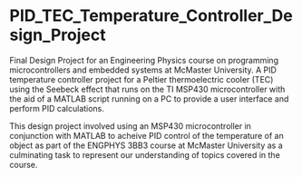 # PID_TEC_Temperature_Controller_Design_Project
Final Design Project for an Engineering Physics course on programming microcontrollers and embedded systems at McMaster University. A PID temperature controller project for a Peltier thermoelectric cooler (TEC) using the Seebeck effect that runs on the TI MSP430 microcontroller with the aid of a MATLAB script running on a PC to provide a user interface and perform PID calculations. 

This design project involved using an MSP430 microcontroller in conjunction with MATLAB to acheive PID control of the temperature of an object as part of the ENGPHYS 3BB3 course at McMaster University as a culminating task to represent our understanding of topics covered in the course. 
